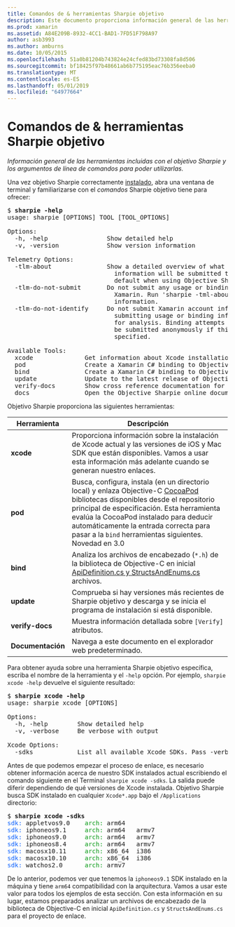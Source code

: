 ```yaml
---
title: Comandos de & herramientas Sharpie objetivo
description: Este documento proporciona información general de las herramientas incluidas con Sharpie objetivo y los argumentos de línea de comandos para usar con ellos.
ms.prod: xamarin
ms.assetid: A84E209B-8932-4CC1-BAD1-7FD51F798A97
author: asb3993
ms.author: amburns
ms.date: 10/05/2015
ms.openlocfilehash: 51a0b81204b743824e24cfed83bd73308fa8d506
ms.sourcegitcommit: bf18425f97b48661ab6b775195eac76b356eeba0
ms.translationtype: MT
ms.contentlocale: es-ES
ms.lasthandoff: 05/01/2019
ms.locfileid: "64977664"
---
```

# <a name="objective-sharpie-tools--commands"></a>Comandos de & herramientas Sharpie objetivo

_Información general de las herramientas incluidas con el objetivo Sharpie y los argumentos de línea de comandos para poder utilizarlas._

<style type="text/css"> .terminal-blue { color: rgb(10,96,254); } .terminal-green { color: rgb(12,156,26); } .terminal-magenta { color: rgb(152,12,103); } </style>


Una vez objetivo Sharpie correctamente [instalado](~/cross-platform/macios/binding/objective-sharpie/get-started.md), abra una ventana de terminal y familiarizarse con el <em>comandos</em> Sharpie objetivo tiene para ofrecer:

<pre>$ <b>sharpie -help</b>
usage: sharpie [OPTIONS] TOOL [TOOL_OPTIONS]

Options:
  -h, -help                Show detailed help
  -v, -version             Show version information

Telemetry Options:
  -tlm-about               Show a detailed overview of what usage and binding
                             information will be submitted to Xamarin by
                             default when using Objective Sharpie.
  -tlm-do-not-submit       Do not submit any usage or binding information to
                             Xamarin. Run 'sharpie -tml-about' for more
                             information.
  -tlm-do-not-identify     Do not submit Xamarin account information when
                             submitting usage or binding information to Xamarin
                             for analysis. Binding attempts and usage data will
                             be submitted anonymously if this option is
                             specified.

Available Tools:
  xcode              Get information about Xcode installations and available SDKs.
  pod                Create a Xamarin C# binding to Objective-C CocoaPods
  bind               Create a Xamarin C# binding to Objective-C APIs
  update             Update to the latest release of Objective Sharpie
  verify-docs        Show cross reference documentation for [Verify] attributes
  docs               Open the Objective Sharpie online documentation</pre>

Objetivo Sharpie proporciona las siguientes herramientas:

|Herramienta|Descripción|
|--- |--- |
|**xcode**|Proporciona información sobre la instalación de Xcode actual y las versiones de iOS y Mac SDK que están disponibles. Vamos a usar esta información más adelante cuando se generan nuestro enlaces.|
|**pod**|Busca, configura, instala (en un directorio local) y enlaza Objective-C [CocoaPod](https://cocoapods.org/) bibliotecas disponibles desde el repositorio principal de especificación. Esta herramienta evalúa la CocoaPod instalado para deducir automáticamente la entrada correcta para pasar a la `bind` herramientas siguientes. Novedad en 3.0|
|**bind**|Analiza los archivos de encabezado (`*.h`) de la biblioteca de Objective-C en inicial [ApiDefinition.cs y StructsAndEnums.cs](~/cross-platform/macios/binding/objective-sharpie/platform/apidefinitions-structsandenums.md) archivos.|
|**update**|Comprueba si hay versiones más recientes de Sharpie objetivo y descarga y se inicia el programa de instalación si está disponible.|
|**verify-docs**|Muestra información detallada sobre `[Verify]` atributos.|
|**Documentación**|Navega a este documento en el explorador web predeterminado.|

Para obtener ayuda sobre una herramienta Sharpie objetivo específica, escriba el nombre de la herramienta y el `-help` opción. Por ejemplo, `sharpie xcode -help` devuelve el siguiente resultado:

<pre>$ <b>sharpie xcode -help</b>
usage: sharpie xcode [OPTIONS]

Options:
  -h, -help        Show detailed help
  -v, -verbose     Be verbose with output

Xcode Options:
  -sdks            List all available Xcode SDKs. Pass -verbose for more details.</pre>

Antes de que podemos empezar el proceso de enlace, es necesario obtener información acerca de nuestro SDK instalados actual escribiendo el comando siguiente en el Terminal `sharpie xcode -sdks`. La salida puede diferir dependiendo de qué versiones de Xcode instalada. Objetivo Sharpie busca SDK instalado en cualquier `Xcode*.app` bajo el `/Applications` directorio:

<pre>$ <b>sharpie xcode -sdks</b>
<span class="terminal-blue">sdk:</span> appletvos9.0    <span class="terminal-green">arch:</span> arm64
<span class="terminal-blue">sdk:</span> iphoneos9.1     <span class="terminal-green">arch:</span> arm64   armv7
<span class="terminal-blue">sdk:</span> iphoneos9.0     <span class="terminal-green">arch:</span> arm64   armv7
<span class="terminal-blue">sdk:</span> iphoneos8.4     <span class="terminal-green">arch:</span> arm64   armv7
<span class="terminal-blue">sdk:</span> macosx10.11     <span class="terminal-green">arch:</span> x86_64  i386
<span class="terminal-blue">sdk:</span> macosx10.10     <span class="terminal-green">arch:</span> x86_64  i386
<span class="terminal-blue">sdk:</span> watchos2.0      <span class="terminal-green">arch:</span> armv7</pre>

De lo anterior, podemos ver que tenemos la `iphoneos9.1` SDK instalado en la máquina y tiene `arm64` compatibilidad con la arquitectura. Vamos a usar este valor para todos los ejemplos de esta sección. Con esta información en su lugar, estamos preparados analizar un archivos de encabezado de la biblioteca de Objective-C en inicial `ApiDefinition.cs` y `StructsAndEnums.cs` para el proyecto de enlace.
